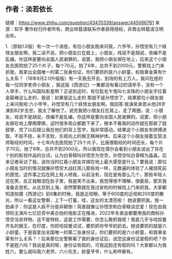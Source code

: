 ## 作者：淡若依长
链接：https://www.zhihu.com/question/43470339/answer/445066761
来源：知乎
著作权归作者所有。商业转载请联系作者获得授权，非商业转载请注明出处。

1.（原始1.0版）有一次一个讲座，有位小朋友跑来问我，六爷爷，孙悟空有几个妖怪女朋友啊，我二话不说，把小朋友扛在肩上，小朋友，戏说不是胡说，改编不是乱编，你这样是要向全国人民谢罪的，说罢，我把小朋友掷在地上，后来这个小朋友去医院拍了25个片子，每个70元，拍了6年，总共不到2000元，警察找上门来抓我，我拿出全国唯一的第二张身份证，你们要抓的是六小龄童，和我章金莱有什么关系？（18年9月2.0升级版）有一天我去开会，到场的有上万人，我问在座的每一位同学老师小朋友 ，我这版《西游记》一集都没有看过的请举手，没有一个人举手，什么叫国际影星啊？正说到这时，有位髭毛乍鬼叫七龙珠的小朋友手扛着金箍棒这么走的，我说：如果是这么走的 那就不是孙悟空了，结果那位小朋友就上来问我啦:六小爷爷，孙悟空有几个妖怪女朋友啊。我回答:我演吴承恩从他28岁演到82岁去世，我太了解他了。说完我把小朋友扛在肩上，走了两圈，说：小朋友，戏说不是胡说，改编不是乱编，你这样是要向全国人民谢罪的。说罢，把小朋友掷在地上摩擦摩擦，这时很多观众都跪下来了，根本不看我的动作就在那疯了就鼓掌，完了以后就让我在他们的背上签字，我非常感动。结果这个小朋友有拼搏进取，不屈不挠，永不言败，乐观向上的猴王精神护体。后来这个小朋友按着玄奘法师取经的时间，十七年内去医院拍了25个片子，比唐僧取经的时间还长，每个片子70元，拍了6年，总共不到2000元，所以我现在偶尔会看到小朋友说出了存在个别的影视作品的台词，认为白骨精叫孙悟空为空空，孙悟空叫白骨精为晶晶，后来记者采访了我，说你当时扛着小朋友并掷在地上最大感受是什么？要我说：那位小朋友当时的情况就像孙悟空大战红孩儿那些戏一样，无数遍的体验了人被烧死前的感觉。这件事之后在网上有人喷我，以前没有，现在是有那么几个，那些年轻人还在笑，反正我眼泪在肚子里，我是笑不出来，我觉得很不理解，很委屈，那天我准备去登机，从北京到上海，突然警察就在我过安检的时候找上门来抓我，大家都知道拍摄《西游记》前6集的时候，我是近视眼，等于600度的近视和200度的散光，所以一看这女警察，上下一打量，哇，这女的太漂亮啦！ 她说要抓我，我一拍桌子：你这是人妖不分是非颠倒！简直就像让孙悟空和白骨精谈恋爱！现在由我领衔主演斥七亿巨资中美合拍的电影正在推进，2022年冬奥会都要用我的商标孙悟空当吉祥物，这不是特权，这是工作需要，你怎么敢抓我呢！我是几乎与哈奴曼齐名的猴王，在印度，你抓哈奴曼试试，要抓抓你爷爷奶奶去。她说要抓的就是六小龄童，于是我拿出全国唯一的第二张身份证，你们要抓的是六小龄童，和我章金莱有什么关系？！后来那位女警察看了我的身份证后，说您这身份证是假的吧？你不是姓六吗？我说是真的呀，身份证有假的，可我这脸还有假的吗？大家都以为我姓六，要么就叫我六老师，六小先生，龄童爷爷，什么称呼都有。
